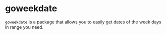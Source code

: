 # goweekdate

`goweekdate` is a package that allows you to easily get dates of the week days in range you need.

